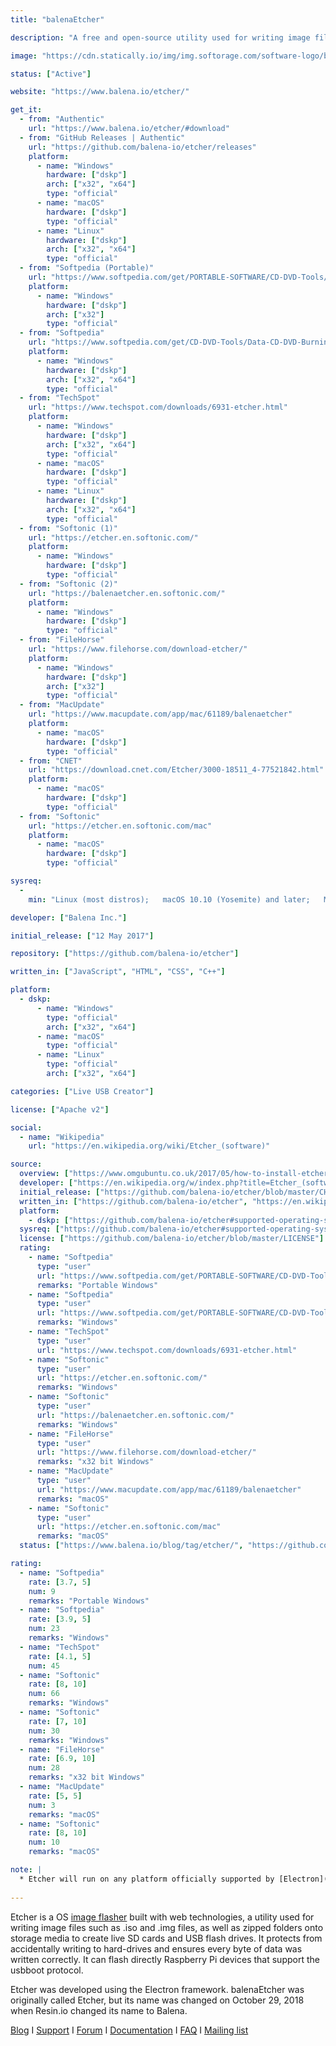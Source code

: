 ```yaml
---
title: "balenaEtcher"

description: "A free and open-source utility used for writing image files such as .iso and .img files, as well as zipped folders onto storage media to create live SD cards and USB flash drives"

image: "https://cdn.statically.io/img/img.softorage.com/software-logo/balenaetcher.png?h=80"

status: ["Active"]

website: "https://www.balena.io/etcher/"

get_it:
  - from: "Authentic"
    url: "https://www.balena.io/etcher/#download"
  - from: "GitHub Releases | Authentic"
    url: "https://github.com/balena-io/etcher/releases"
    platform:
      - name: "Windows"
        hardware: ["dskp"]
        arch: ["x32", "x64"]
        type: "official"
      - name: "macOS"
        hardware: ["dskp"]
        type: "official"
      - name: "Linux"
        hardware: ["dskp"]
        arch: ["x32", "x64"]
        type: "official"
  - from: "Softpedia (Portable)"
    url: "https://www.softpedia.com/get/PORTABLE-SOFTWARE/CD-DVD-Tools/Etcher-Portable.shtml"
    platform:
      - name: "Windows"
        hardware: ["dskp"]
        arch: ["x32"]
        type: "official"
  - from: "Softpedia"
    url: "https://www.softpedia.com/get/CD-DVD-Tools/Data-CD-DVD-Burning/Etcher.shtml"
    platform:
      - name: "Windows"
        hardware: ["dskp"]
        arch: ["x32", "x64"]
        type: "official"
  - from: "TechSpot"
    url: "https://www.techspot.com/downloads/6931-etcher.html"
    platform:
      - name: "Windows"
        hardware: ["dskp"]
        arch: ["x32", "x64"]
        type: "official"
      - name: "macOS"
        hardware: ["dskp"]
        type: "official"
      - name: "Linux"
        hardware: ["dskp"]
        arch: ["x32", "x64"]
        type: "official"
  - from: "Softonic (1)"
    url: "https://etcher.en.softonic.com/"
    platform:
      - name: "Windows"
        hardware: ["dskp"]
        type: "official"
  - from: "Softonic (2)"
    url: "https://balenaetcher.en.softonic.com/"
    platform:
      - name: "Windows"
        hardware: ["dskp"]
        type: "official"
  - from: "FileHorse"
    url: "https://www.filehorse.com/download-etcher/"
    platform:
      - name: "Windows"
        hardware: ["dskp"]
        arch: ["x32"]
        type: "official"
  - from: "MacUpdate"
    url: "https://www.macupdate.com/app/mac/61189/balenaetcher"
    platform:
      - name: "macOS"
        hardware: ["dskp"]
        type: "official"
  - from: "CNET"
    url: "https://download.cnet.com/Etcher/3000-18511_4-77521842.html"
    platform:
      - name: "macOS"
        hardware: ["dskp"]
        type: "official"
  - from: "Softonic"
    url: "https://etcher.en.softonic.com/mac"
    platform:
      - name: "macOS"
        hardware: ["dskp"]
        type: "official"

sysreq:
  -
    min: "Linux (most distros);   macOS 10.10 (Yosemite) and later;   Microsoft Windows 7 and later;     See Notes for more info."

developer: ["Balena Inc."]

initial_release: ["12 May 2017"]

repository: ["https://github.com/balena-io/etcher"]

written_in: ["JavaScript", "HTML", "CSS", "C++"]

platform:
  - dskp:
      - name: "Windows"
        type: "official"
        arch: ["x32", "x64"]
      - name: "macOS"
        type: "official"
      - name: "Linux"
        type: "official"
        arch: ["x32", "x64"]

categories: ["Live USB Creator"]

license: ["Apache v2"]

social:
  - name: "Wikipedia"
    url: "https://en.wikipedia.org/wiki/Etcher_(software)"

source:
  overview: ["https://www.omgubuntu.co.uk/2017/05/how-to-install-etcher-on-ubuntu", "https://www.balena.io/blog/resin-io-changes-name-to-balena-releases-open-source-edition/", "https://github.com/balena-io/etcher#etcher"]
  developer: ["https://en.wikipedia.org/w/index.php?title=Etcher_(software)&oldid=932197773"]
  initial_release: ["https://github.com/balena-io/etcher/blob/master/CHANGELOG.md#v100---2017-05-12"]
  written_in: ["https://github.com/balena-io/etcher", "https://en.wikipedia.org/w/index.php?title=Etcher_(software)&oldid=932197773"]
  platform:
    - dskp: ["https://github.com/balena-io/etcher#supported-operating-systems", "https://www.balena.io/etcher/#download"]
  sysreq: ["https://github.com/balena-io/etcher#supported-operating-systems", "https://etcher.download/#System_Requirements_Needed_To_Run_Etcher"]
  license: ["https://github.com/balena-io/etcher/blob/master/LICENSE"]
  rating:
    - name: "Softpedia"
      type: "user"
      url: "https://www.softpedia.com/get/PORTABLE-SOFTWARE/CD-DVD-Tools/Etcher-Portable.shtml"
      remarks: "Portable Windows"
    - name: "Softpedia"
      type: "user"
      url: "https://www.softpedia.com/get/PORTABLE-SOFTWARE/CD-DVD-Tools/Etcher-Portable.shtml"
      remarks: "Windows"
    - name: "TechSpot"
      type: "user"
      url: "https://www.techspot.com/downloads/6931-etcher.html"
    - name: "Softonic"
      type: "user"
      url: "https://etcher.en.softonic.com/"
      remarks: "Windows"
    - name: "Softonic"
      type: "user"
      url: "https://balenaetcher.en.softonic.com/"
      remarks: "Windows"
    - name: "FileHorse"
      type: "user"
      url: "https://www.filehorse.com/download-etcher/"
      remarks: "x32 bit Windows"
    - name: "MacUpdate"
      type: "user"
      url: "https://www.macupdate.com/app/mac/61189/balenaetcher"
      remarks: "macOS"
    - name: "Softonic"
      type: "user"
      url: "https://etcher.en.softonic.com/mac"
      remarks: "macOS"
  status: ["https://www.balena.io/blog/tag/etcher/", "https://github.com/balena-io/etcher/commits/master"]

rating:
  - name: "Softpedia"
    rate: [3.7, 5]
    num: 9
    remarks: "Portable Windows"
  - name: "Softpedia"
    rate: [3.9, 5]
    num: 23
    remarks: "Windows"
  - name: "TechSpot"
    rate: [4.1, 5]
    num: 45
  - name: "Softonic"
    rate: [8, 10]
    num: 66
    remarks: "Windows"
  - name: "Softonic"
    rate: [7, 10]
    num: 30
    remarks: "Windows"
  - name: "FileHorse"
    rate: [6.9, 10]
    num: 28
    remarks: "x32 bit Windows"
  - name: "MacUpdate"
    rate: [5, 5]
    num: 3
    remarks: "macOS"
  - name: "Softonic"
    rate: [8, 10]
    num: 10
    remarks: "macOS"

note: |
  * Etcher will run on any platform officially supported by [Electron](https://electronjs.org/). Read more in their [documentation](https://electronjs.org/docs/tutorial/support#supported-platforms).
  
---
```

  Etcher is a OS [image flasher](/categories/live-usb-creator/) built with web technologies, a utility used for writing image files such as .iso and .img files, as well as zipped folders onto storage media to create live SD cards and USB flash drives. It protects from accidentally writing to hard-drives and ensures every byte of data was written correctly. It can flash directly Raspberry Pi devices that support the usbboot protocol.
  
  Etcher was developed using the Electron framework. balenaEtcher was originally called Etcher, but its name was changed on October 29, 2018 when Resin.io changed its name to Balena.
  
  [Blog](https://www.balena.io/blog/tag/etcher/) I [Support](https://github.com/balena-io/etcher/blob/master/SUPPORT.md) I [Forum](https://forums.balena.io/c/etcher) I [Documentation](https://github.com/balena-io/etcher/blob/master/docs/USER-DOCUMENTATION.md) I [FAQ](https://www.balena.io/etcher/#faq) I [Mailing list](https://us3.list-manage.com/subscribe?u=87871f17defba2d203db77a92&id=1fc3119ed2)

